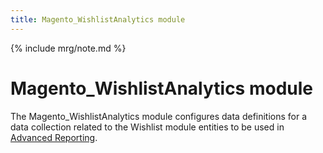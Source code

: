 ```yaml
---
title: Magento_WishlistAnalytics module
---
```


{% include mrg/note.md %}

# Magento_WishlistAnalytics module

The Magento_WishlistAnalytics module configures data definitions for a data collection related to the Wishlist module entities to be used in [Advanced Reporting](https://devdocs.magento.com/guides/v2.2/advanced-reporting/modules.html).

